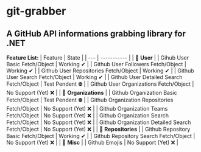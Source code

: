 # git-grabber
## A GitHub API informations grabbing library for .NET
**Feature List:**
| Feature | State |
| --- | ----------- |
| 🔵 **User** |
| Gihub User Basic Fetch/Object | Working ✔ |
| Github User Followers Fetch/Object | Working ✔ |
| Github User Repositories Fetch/Object | Working ✔ |
| Github User Search Fetch/Object | Working ✔ |
| Github User Detailed Search Fetch/Object | Test Pendent ⛔ |
| Github User Organizations Fetch/Object | No Support (Yet) ❌ |
| 🔵 **Organizations** |
| Github Organization Basic Fetch/Object | Test Pendent ⛔ |
| Github Organization Repositories Fetch/Object | No Support (Yet) ❌ |
| Github Organization Teams Fetch/Object | No Support (Yet) ❌ |
| Github Organization Search Fetch/Object | No Support (Yet) ❌ |
| Github Organization Detailed Search Fetch/Object | No Support (Yet) ❌ |
| 🔵 **Repositories** |
| Github Repository Basic Fetch/Object | Working ✔ |
| Github Repository Search Fetch/Object | No Support (Yet) ❌ |
| 🔵 **Misc** |
| Github Emojis | No Support (Yet) ❌ |
